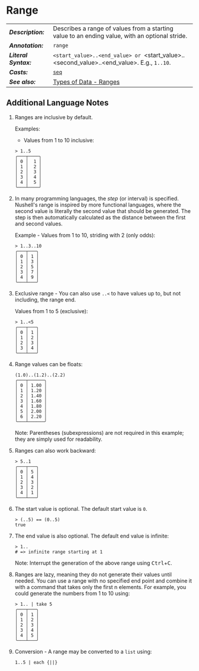 # Range

|                       |                                                                                                |
| --------------------- | ---------------------------------------------------------------------------------------------- |
| **_Description:_**    | Describes a range of values from a starting value to an ending value, with an optional stride. |
| **_Annotation:_**     | `range`                                                                                        |
| **_Literal Syntax:_** | `<start_value>..<end_value> or `<start_value>..<second_value>..<end_value>. E.g., `1..10`.     |
| **_Casts:_**          | [`seq`](/commands/docs/seq.md)                                                                 |
| **_See also:_**       | [Types of Data - Ranges](/book/types_of_data.md#ranges)                                        |

## Additional Language Notes

1. Ranges are inclusive by default.

   Examples:

   - Values from 1 to 10 inclusive:

   ```nu
   > 1..5
   ╭───┬────╮
   │ 0 │  1 │
   │ 1 │  2 │
   │ 2 │  3 │
   │ 3 │  4 │
   │ 4 │  5 │
   ╰───┴────╯
   ```

1. In many programming languages, the _step_ (or interval) is specified. Nushell's range is inspired by more functional languages, where the second value is literally the second value that should be generated. The step is then automatically calculated as the distance between the first and second values.

   Example - Values from 1 to 10, striding with 2 (only odds):

   ```nu
   > 1..3..10
   ╭───┬───╮
   │ 0 │ 1 │
   │ 1 │ 3 │
   │ 2 │ 5 │
   │ 3 │ 7 │
   │ 4 │ 9 │
   ╰───┴───╯
   ```

1. Exclusive range - You can also use `..<` to have values up to, but not including, the range end.

   Values from 1 to 5 (exclusive):

   ```nu
   > 1..<5
   ╭───┬───╮
   │ 0 │ 1 │
   │ 1 │ 2 │
   │ 2 │ 3 │
   │ 3 │ 4 │
   ╰───┴───╯
   ```

1. Range values can be floats:

   ```nu
   (1.0)..(1.2)..(2.2)
   ╭───┬──────╮
   │ 0 │ 1.00 │
   │ 1 │ 1.20 │
   │ 2 │ 1.40 │
   │ 3 │ 1.60 │
   │ 4 │ 1.80 │
   │ 5 │ 2.00 │
   │ 6 │ 2.20 │
   ╰───┴──────╯
   ```

   Note: Parentheses (subexpressions) are not required in this example; they are simply used for readability.

1. Ranges can also work backward:

   ```nu
   > 5..1
   ╭───┬───╮
   │ 0 │ 5 │
   │ 1 │ 4 │
   │ 2 │ 3 │
   │ 3 │ 2 │
   │ 4 │ 1 │
   ╰───┴───╯
   ```

1. The start value is optional. The default start value is `0`.

   ```nu
   > (..5) == (0..5)
   true
   ```

1. The end value is also optional. The default end value is infinite:

   ```nu
   > 1..
   # => infinite range starting at 1
   ```

   Note: Interrupt the generation of the above range using <kbd>Ctrl</kbd>+<kbd>C</kbd>.

1. Ranges are lazy, meaning they do not generate their values until needed. You can use a range with no specified end point and combine it with a command that takes only the first n elements. For example, you could generate the numbers from 1 to 10 using:

   ```nu
   > 1.. | take 5
   ╭───┬───╮
   │ 0 │ 1 │
   │ 1 │ 2 │
   │ 2 │ 3 │
   │ 3 │ 4 │
   │ 4 │ 5 │
   ╰───┴───╯
   ```

1. Conversion - A range may be converted to a `list` using:

   ```nu
   1..5 | each {||}
   ```
